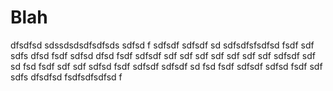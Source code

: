 # Blah
dfsdfsd
sdssdsdsdfsdfsds sdfsd f
 sdfsdf sdfsdf sd sdfsdfsfsdfsd fsdf sdf sdfs dfsd fsdf sdfsd dfsd fsdf sdfsdf sdf sdf sdf sdf sdf sdf sdf sdfsdf sdf sd fsd fsdf sdf sdf sdfsd fsdf sdfsdf sdfsdf sd fsd fsdf sdfsdf sdfsd fsdf sdf sdfs dfsdfsd fsdfsdfsdfsd f
